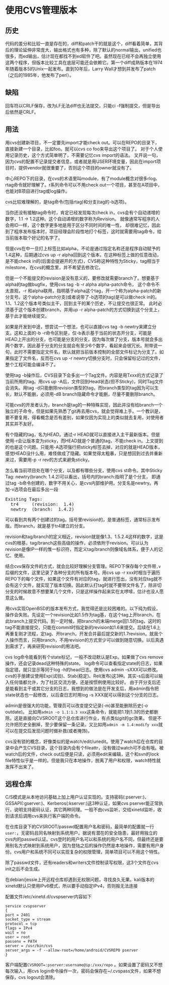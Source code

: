 使用CVS管理版本
==
历史
--
代码的差分和比较一直是存在的，diff和patch干的就是这个，diff看着简单，其背后的理论延伸非常庞大，输出格式也有多种，除了默认的normal输出，unified也很多，而ed输出，估计现在都找不到ed软件了吧。虽然现在已经不会再独立使用这两个程序，但版本比较工具在底层可能还会依赖它。第一个diff成熟版本在1974年随着版本5的Unix一起发布。直到10年后，Larry Wall才想到并发布了patch（之后的1985年，他发布了perl）。

缺陷
--
回车符以CRLF保存，改为LF无法diff也无法提交，只能ci -f强制提交，但是导出后依然是CRLF。

用法
--
用cvs创建新项目，不一定要先import才能check out。可以在REPO的目录下，直接新建一个目录，比如foo。就可以cvs co foo来导出这个项目了。
对于个人使用记录历史，这个方式简单明了，不需要记忆cvs import的语法。
叉开说一句，因为cvs的配置不记录提交者信息，或者就是用USER环境变量，因此在import项目时，提供vendor就很重要了，否则这个项目的owner就没有了。

中心REPO下的目录，在cvs的术语里叫module，有了module概念对很多rlog、rtag命令就好理解了。r系列命令可以不用check out一个项目，甚至在A项目中，也能对B项目进行tag或log操作。

cvs比较难理解的，是tag命令(包括rtag)和分支(tag的-b选项)。

当你还没有接触tag命令时，肯定已经发现每次check in，cvs会有个自动递增的数字，1.1 -> 1.2这种。这个自动递增的数字称为Revision。
就像通常写程序的人会用ID一样，这个数字更多地是用于区分不同时间的唯一性，
却很难记忆，因此到了程序发布版本时，项目经理会阶段性地打个标签，这时就需要用tag命令，给当前版本取个好记的名字了。

但是cvs在中一旦打上标签比如alpha，不论是通过指定名称还是程序自动赋予的1.4这种，后期通过cvs up -r alpha回到这个版本，在这种标签上做的任意改动，是不能check in的(后面会提避开的方式)，CVS称这种特性为Sticky，tag相当于milestone，在cvs的概念里，并不希望去修改它。

但是一个不能提交的revision是没有意义的，要修改就需要branch了。想要基于alpha的tag做bugfix，使用cvs tag -b -r alpha alpha-patch命令，
这个命令不太直观，-r 和alpha联用，指明基于alpha这个tag，开一个称为alpha-patch的新分支号。这个alpha-patch分支(或者说带了-b选项的tag)是可以做check in的。1.1、1.2这个版本号类似主干，回到主干的某个历史，不让提交也很正常。
此时必须基于这个版本创建branch，并用up -r alpha-patch的方式切换到这个分支上，基于此才能继续提交。

如果是开发到中途，想尝试一个想法，也可以直接cvs tag -b newtry来建立分支。这和上面的-b -r命令区别是，仅-b表示基于当前的状态开分支，可能是HEAD上开出的分支，也可能是分支的分支，因为每次做了分支，版本号就会多出两个数字，因此基于分支的分支就会有至少6个数字，看起来会很冗长。附带说一句，此时不需要指定文件名，默认就把当前版本控制的全部文件标记为分支了。如果指定了文件名，反而在cvs up -r newtry切换分支时，只会保留标记过的文件，整个工程可能会编译不了。

使用tag -b操作后，CVS目录下会多出一个Tag文件。内容是用Txxx的方式记录了当前所用的tag。用cvs up -A后，文件回到Head状态(但不Sticky)，同时Tag文件会消失。用tag -d只能删除revision类型的tag，而branch类型的tag因为可以生长，默认不能删，必须用-dB branch隐藏命令才能删，尽量不要删除branch。

可能cvs的开发者认为，branch是tag的一种特殊实现，因此并没有给branch一个独立的子命令，但是如果先熟悉了git再去用cvs，就会觉得难上手。一个教训是，要不要复用，得看概念是否有差别，如果仅因为实现上的类似就去复用，对使用者其实并不友好。

有个隐藏的tag，名为HEAD。通过-r HEAD就可以直接进入主干最新版本。但是使用-r会让版本变为sticky，而HEAD就是个普通的tag，不能check in。上文提到的也是这个问题。只能用-A选项强行把sticky标签去掉，对应的就是HEAD版本，感觉HEAD没什么用，难怪做成了隐藏。如果觉得太粗暴，只是想回到过去并重新来过，需要用-p -r rev的方式来避免sticky。

怎么看当前项目处在哪个分支，以及都有哪些分支，使用cvs st命令。其中Sticky Tag: newtry(branch: 1.4.2)可以看出，括号内的branch:指明了是个分支，
即通过tag -b命令创建的，数字不用关心，是cvs内部维护用。分支名是newtry。再加-v选项会在最后多出一段
<pre>
Existing Tags:
  tr4     (revision:  1.4)
  newtry  (branch:  1.4.2)
</pre>
可以看到共有两个创建过的tag。括号里revision的，是普通标签，通常标示发布版。而branch，就是基于tr4建立的分支。

revision和tag/branch的定义相近，revision就是像1.3、1.5.2.4这样的数字，这是cvs的根基，tag/branch这些高级的操作，必须依附于revision。可以认为revision是像IP一样的惟一标识符，而定义tag/branch则像域名体系，便于人的记忆、使用。

结合cvs保存文件的方式，就会比较好理解分支管理。REPO下保存每个文件带`,v`后缀的文件，这里记录了各种分支的所有版本号。用cvs up -r xxx时相当于遍历REPO下的每个文件，如果这个文件有对应的tag，就进行签出，没有对应tag就不会有这个文件，就实现了版本切换。因此默认打tag时就不要带文件名了，除非切分支的时候故意不想要某几个文件，只是这样操作起来实在太啰嗦，估计也没人愿意这么做。

用cvs实现OpenBSD的版本发布方式，我觉得还是比较困难的。以下纯为假设，操作会失败。先设定一个revision比如1.5作为tag基，在这个tag上开branch，在此branch上提交代码。到一定时候，把branch的末端merge回1.5的tag，这时的tag不能直接提交，只能在commit时指定新的revision如1.6来提交。后续在1.6上再重复刚才流程，定tag、开branch，开发合并最后提交新的1.7revision。就我个人操作而言，只用branch，不用revision的方式至少可以做到随意切换。以后真遇到需求了，再来研究revision的用法吧。

cvs log命令能看到有个state标记，一般不改动默认是Exp。如果做了cvs remove操作，还会记录dead这种特殊的state。
log命令可以查看指定state的日志，如果指定错，就只显示等同于log -h的head日志。使用cvs admin -sXXX可以修改。
cvs的手册建议使用Exp(试验)、Stab(稳定)、Rel(发布)这3种。其实-s后面可以输入任何值都允许，为了社区交流方便，还是按惯例使用比较好。
由于开分支后还是能看到主干或其它分支的日志，我想到的做法是在开发支后，用admin指令把state状态也一起修改，以后查日志时用log -s XXX就可以得到这个分支的日志。

admin是很强大的功能，管理员可以改变提交记录(-m)甚至能删除历史(-o outdate)。
比如用`admin -o 1.1:1.3 xxx`这条命令，就能把1.1到1.3的历史都删除。这是直接向CVSROOT这个总仓库进行作业，有点类似git的gc效果。
但是不允许把历史全删掉，至少要保留一条记录。又比如用`admin -m 1.4:modify xxx`就可以在提交后发现问题时做补救(或者掩饰)。

cvs没有锁的概念，好像类似的是watch/edit/unedit。使用了watch后在仓库的目录中会产生CVS目录，这个目录内会有个fileattr，没有做过watch可不会有哦。被watch后的文件，check out后便是只读，必须用edit来编辑，这个和svn的lock file特性似乎是一样的。但是我只在本地操作，脱离了用户和权限，watch特性就发挥不出来了。

远程仓库
--
C/S模式是从本地访问基础上加上用户认证实现的。支持密码(:pserver:)、GSSAPI(:gserver:)、Kerberos(:kserver:)这3种认证，如果cvs pserver能正常执行，说明支持密码认证，其它两种同理。一般不由cvs监听，交给xinetd监听，收到请求后调用cvs来执行客户端的命令。

在仓库目录下的CVSROOT/passwd配置用户名和密码，最简单的配置就一行`user:`，无密码且同名映射到系统用户。据说有潜在的安全隐患，最好用独立的cvs内的passwd认证。cvs登时的用户名可以和系统的用户名不同，但最终还是要用别名方式映射到系统用户，因为登陆之后的操作仍然是本地操作，需要有用户身份。cvs用户和系统不同可以实现复杂的权限管理，简单项目可以不用这个特性。

除了passwd文件，还有readers和writers文件控制读写权限，这3个文件在cvs init之后不会生成。

在debian/jessie上开远程仓库却遇到无权限问题，寻找良久无果。kali版本的xinetd默认只使用IPv6模式，所以要手动指定IPv4，否则报无法连接

配置文件/etc/xinetd.d/cvspserver内容如下

```
service cvspserver
{
port = 2401
socket_type = stream
protocol = tcp
flags = IPv4
wait = no
user = root
passenv = PATH
server = /usr/bin/cvs
server_args = -f --allow-root=/home/android/CVSREPO pserver
}
```

客户端配置`CVSROOT=:pserver:username@ip:/xxx/repo`
。如果设置了密码又不想每次输入，用cvs login命令操作一次，密码会保存在~/.cvspass文件，如果不想保存，cvs logout会清除。
